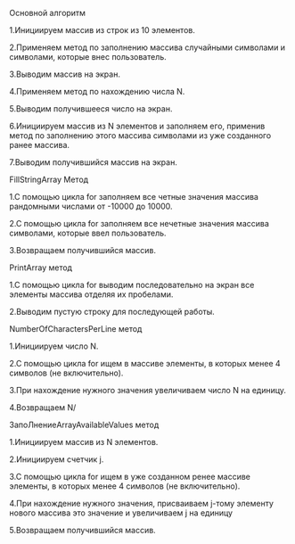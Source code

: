 Основной алгоритм

1.Инициируем массив из строк из 10 элементов.

2.Применяем метод по заполнению массива случайными символами и символами, которые внес пользователь.

3.Выводим массив на экран.

4.Применяем метод по нахождению числа N.

5.Выводим получившееся число на экран.

6.Инициируем массив из N элементов и заполняем его, применив метод по заполнению этого массива символами из уже созданного ранее массива.

7.Выводим получившийся массив на экран.

FillStringArray Метод

1.С помощью цикла for заполняем все четные значения массива рандомными числами от -10000 до 10000.

2.С помощью цикла for заполняем все нечетные значения массива символами, которые ввел пользователь.

3.Возвращаем получившийся массив.

PrintArray метод

1.С помощью цикла for выводим последовательно на экран все элементы массива отделяя их пробелами.

2.Выводим пустую строку для последующей работы.

NumberOfCharactersPerLine метод

1.Инициируем число N.

2.С помощью цикла for ищем в массиве элементы, в которых менее 4 символов (не включительно).

3.При нахождение нужного значения увеличиваем число N на единицу.

4.Возвращаем N/

ЗапоЛнениеArrayAvailableValues метод

1.Инициируем массив из N элементов.

2.Инициируем счетчик j.

3.С помощью цикла for ищем в уже созданном ренее массиве элементы, в которых менее 4 символов (не включительно).

4.При нахождение нужного значения, присваиваем j-тому элементу нового массива это значение и увеличиваем j на единицу

5.Возвращаем получившийся массив.
